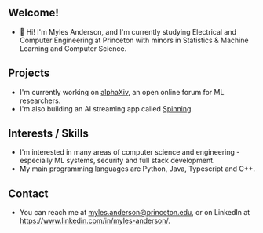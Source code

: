 ## Welcome!
- 👋 Hi! I'm Myles Anderson, and I'm currently studying Electrical and Computer Engineering at Princeton with minors in Statistics & Machine Learning and Computer Science.
## Projects
- I'm currently working on [alphaXiv](https://alphaxiv.org), an open online forum for ML researchers.
- I'm also building an AI streaming app called [Spinning](https://spinning1.vercel.app).
## Interests / Skills
- I'm interested in many areas of computer science and engineering - especially ML systems, security and full stack development.
- My main programming languages are Python, Java, Typescript and C++. 
## Contact
- You can reach me at myles.anderson@princeton.edu, or on LinkedIn at https://www.linkedin.com/in/myles-anderson/.

<!---
myles332/myles332 is a ✨ special ✨ repository because its `README.md` (this file) appears on your GitHub profile.
You can click the Preview link to take a look at your changes.
--->

